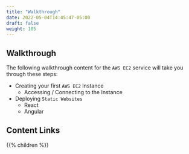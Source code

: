 ```yaml
---
title: "Walkthrough"
date: 2022-05-04T14:45:47-05:00
draft: false
weight: 105
---
```


## Walkthrough

The following walkthrough content for the `AWS EC2` service will take you through these steps:
- Creating your first `AWS EC2` Instance
    - Accessing / Connecting to the Instance
- Deploying `Static Websites`
    - React
    - Angular

## Content Links

{{% children %}}
